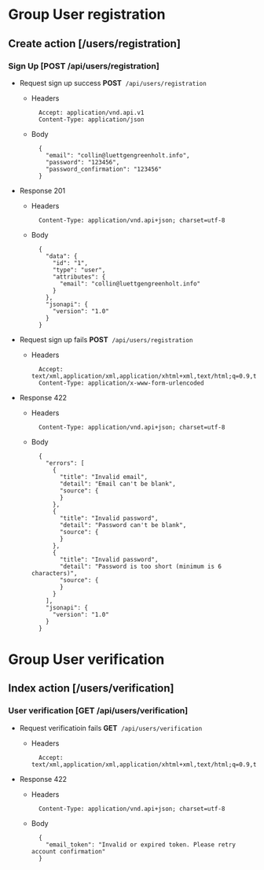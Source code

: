 

# Group User registration


## Create action [/users/registration]


### Sign Up [POST /api/users/registration]


+ Request sign up success
**POST**&nbsp;&nbsp;`/api/users/registration`

    + Headers

            Accept: application/vnd.api.v1
            Content-Type: application/json

    + Body

            {
              "email": "collin@luettgengreenholt.info",
              "password": "123456",
              "password_confirmation": "123456"
            }

+ Response 201

    + Headers

            Content-Type: application/vnd.api+json; charset=utf-8

    + Body

            {
              "data": {
                "id": "1",
                "type": "user",
                "attributes": {
                  "email": "collin@luettgengreenholt.info"
                }
              },
              "jsonapi": {
                "version": "1.0"
              }
            }

+ Request sign up fails
**POST**&nbsp;&nbsp;`/api/users/registration`

    + Headers

            Accept: text/xml,application/xml,application/xhtml+xml,text/html;q=0.9,text/plain;q=0.8,image/png,*/*;q=0.5
            Content-Type: application/x-www-form-urlencoded

+ Response 422

    + Headers

            Content-Type: application/vnd.api+json; charset=utf-8

    + Body

            {
              "errors": [
                {
                  "title": "Invalid email",
                  "detail": "Email can't be blank",
                  "source": {
                  }
                },
                {
                  "title": "Invalid password",
                  "detail": "Password can't be blank",
                  "source": {
                  }
                },
                {
                  "title": "Invalid password",
                  "detail": "Password is too short (minimum is 6 characters)",
                  "source": {
                  }
                }
              ],
              "jsonapi": {
                "version": "1.0"
              }
            }

# Group User verification


## Index action [/users/verification]


### User verification [GET /api/users/verification]


+ Request verificatioin fails
**GET**&nbsp;&nbsp;`/api/users/verification`

    + Headers

            Accept: text/xml,application/xml,application/xhtml+xml,text/html;q=0.9,text/plain;q=0.8,image/png,*/*;q=0.5

+ Response 422

    + Headers

            Content-Type: application/vnd.api+json; charset=utf-8

    + Body

            {
              "email_token": "Invalid or expired token. Please retry account confirmation"
            }
